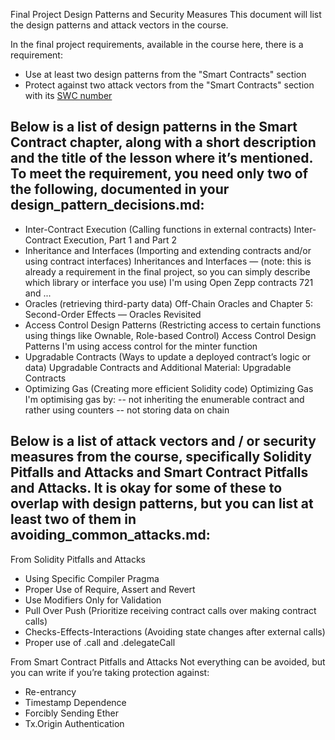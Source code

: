 Final Project Design Patterns and Security Measures
This document will list the design patterns and attack vectors in the course.

In the final project requirements, available in the course here, there is a requirement: 

- Use at least two design patterns from the "Smart Contracts" section
- Protect against two attack vectors from the "Smart Contracts" section with its [SWC number](https://swcregistry.io/)


## Below is a list of design patterns in the Smart Contract chapter, along with a short description and the title of the lesson where it’s mentioned. To meet the requirement, you need only two of the following, documented in your design_pattern_decisions.md:

- Inter-Contract Execution (Calling functions in external contracts) Inter-Contract Execution, Part 1 and Part 2
- Inheritance and Interfaces (Importing and extending contracts and/or using contract interfaces) Inheritances and Interfaces — (note: this is already a requirement in the final project, so you can simply describe which library or interface you use)
I'm using Open Zepp contracts 721 and ...
- Oracles (retrieving third-party data) Off-Chain Oracles and Chapter 5: Second-Order Effects — Oracles Revisited
- Access Control Design Patterns (Restricting access to certain functions using things like Ownable, Role-based Control) Access Control Design Patterns
I'm using access control for the minter function
- Upgradable Contracts (Ways to update a deployed contract’s logic or data) Upgradable Contracts and Additional Material: Upgradable Contracts
- Optimizing Gas (Creating more efficient Solidity code) Optimizing Gas
I'm optimising gas by: 
-- not inheriting the enumerable contract and rather using counters
-- not storing data on chain

## Below is a list of attack vectors and / or security measures from the course, specifically Solidity Pitfalls and Attacks and Smart Contract Pitfalls and Attacks. It is okay for some of these to overlap with design patterns, but you can list at least two of them in avoiding_common_attacks.md:

From Solidity Pitfalls and Attacks
- Using Specific Compiler Pragma 
- Proper Use of Require, Assert and Revert 
- Use Modifiers Only for Validation 
- Pull Over Push (Prioritize receiving contract calls over making contract calls)
- Checks-Effects-Interactions (Avoiding state changes after external calls)
- Proper use of .call and .delegateCall

From Smart Contract Pitfalls and Attacks
Not everything can be avoided, but you can write if you’re taking protection against:
- Re-entrancy
- Timestamp Dependence
- Forcibly Sending Ether
- Tx.Origin Authentication

